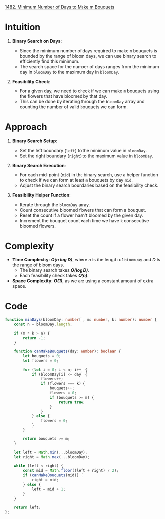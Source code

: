 [1482. Minimum Number of Days to Make m Bouquets](https://leetcode.com/problems/minimum-number-of-days-to-make-m-bouquets/)

# Intuition

1. **Binary Search on Days**:
   - Since the minimum number of days required to make `m` bouquets is bounded by the range of bloom days, we can use binary search to efficiently find this minimum.
   - The search space for the number of days ranges from the minimum day in `bloomDay` to the maximum day in `bloomDay`.

2. **Feasibility Check**:
   - For a given day, we need to check if we can make `m` bouquets using the flowers that have bloomed by that day.
   - This can be done by iterating through the `bloomDay` array and counting the number of valid bouquets we can form.

# Approach

1. **Binary Search Setup**:
   - Set the left boundary (`left`) to the minimum value in `bloomDay`.
   - Set the right boundary (`right`) to the maximum value in `bloomDay`.

2. **Binary Search Execution**:
   - For each mid-point (`mid`) in the binary search, use a helper function to check if we can form at least `m` bouquets by day `mid`.
   - Adjust the binary search boundaries based on the feasibility check.

3. **Feasibility Helper Function**:
   - Iterate through the `bloomDay` array.
   - Count consecutive bloomed flowers that can form a bouquet.
   - Reset the count if a flower hasn't bloomed by the given day.
   - Increment the bouquet count each time we have `k` consecutive bloomed flowers.

# Complexity

- **Time Complexity**: ***O(n log D)***, where *n* is the length of `bloomDay` and *D* is the range of bloom days.
  - The binary search takes ***O(log D)***.
  - Each feasibility check takes ***O(n)***.
- **Space Complexity**: ***O(1)***, as we are using a constant amount of extra space.

# Code
```typescript
function minDays(bloomDay: number[], m: number, k: number): number {
    const n = bloomDay.length;
    
    if (m * k > n) {
        return -1;
    }

    function canMakeBouquets(day: number): boolean {
        let bouquets = 0;
        let flowers = 0;

        for (let i = 0; i < n; i++) {
            if (bloomDay[i] <= day) {
                flowers++;
                if (flowers === k) {
                    bouquets++;
                    flowers = 0;
                    if (bouquets >= m) {
                        return true;
                    }
                }
            } else {
                flowers = 0;
            }
        }

        return bouquets >= m;
    }

    let left = Math.min(...bloomDay);
    let right = Math.max(...bloomDay);

    while (left < right) {
        const mid = Math.floor((left + right) / 2);
        if (canMakeBouquets(mid)) {
            right = mid;
        } else {
            left = mid + 1;
        }
    }

    return left;
};

```
